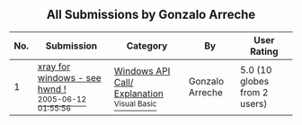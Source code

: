 ﻿<div align="center">

## All Submissions by Gonzalo Arreche

</div>

No.  | Submission | Category | By   | User Rating
---- | ---------- | -------- | ---- | -----------
1 | [xray for windows \- see hwnd \!<br /><sup>2005-06-12 01:55:56</sup>](https://github.com/Planet-Source-Code/gonzalo-arreche-xray-for-windows-see-hwnd__1-61108) | [Windows API Call/ Explanation<br /><sup>Visual Basic</sup>](../ByCategory/windows-api-call-explanation__1-39.md) | Gonzalo Arreche | 5.0 (10 globes from 2 users)
